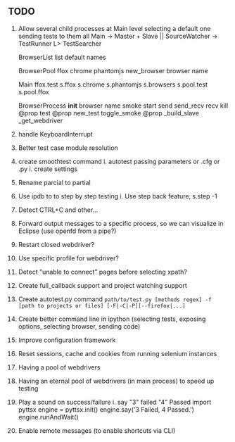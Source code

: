 ## TODO

1. Allow several child processes at Main level
	selecting a default one
	sending tests to them all
	Main -> Master + Slave || SourceWatcher -> TestRunner
	L> TestSearcher
	
	BrowserList
		list
		default
		names
	
	BrowserPool
		ffox
		chrome
		phantomjs
		new_browser browser name
	
	Main
		ffox.test
		s.ffox
		s.chrome
		s.phantomjs
		s.browsers
		s.pool.test
		s.pool.ffox
	
	BrowserProcess
		__init__ browser name smoke
		start
		send
		send_recv
		recv
		kill @prop
		test @prop
		new_test
		toggle_smoke @prop
		_build_slave
		_get_webdriver
	
	
1. handle KeyboardInterrupt
1. Better test case module resolution
1. create smoothtest command
	i. autotest passing parameters or .cfg or .py
	i. create settings
1. Rename parcial to partial
1. Use ipdb to to step by step testing
	i. Use step back feature, s.step -1 
1. Detect CTRL+C and other...
1. Forward output messages to a specific process, so we can visualize in Eclipse
	(use openfd from a pipe?)
1. Restart closed webdriver?
1. Use specific profile for webdriver?
1. Detect "unable to connect" pages before selecting xpath?
1. Create full_callback support and project watching support
1. Create autotest.py command `path/to/test.py [methods regex] -f [path to projects or files] [-F|-C|-P][--firefox|...]`
2. Create better command line in ipython (selecting tests, exposing options, selecting browser, sending code)
3. Improve configuration framework
4. Reset sessions, cache and cookies from running selenium instances
5. Having a pool of webdrivers
6. Having an eternal pool of webdrivers (in main process) to speed up testing
7. Play a sound on success/failure
	i. say "3" failed "4" Passed
	import pyttsx
	engine = pyttsx.init()
	engine.say('3 Failed, 4 Passed.')
	engine.runAndWait()
	
8. Enable remote messages (to enable shortcuts via CLI)

